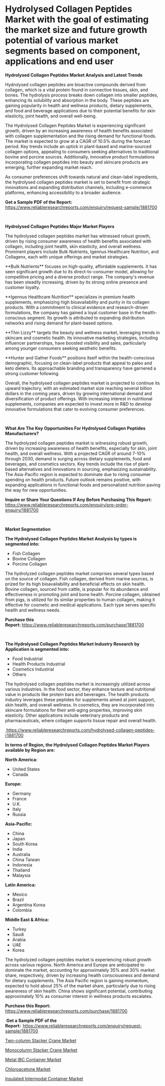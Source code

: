 <p><h1>Hydrolysed Collagen Peptides Market with the goal of estimating the market size and future growth potential of various market segments based on component, applications and end user</h1></p><p><strong>Hydrolysed Collagen Peptides Market Analysis and Latest Trends</strong></p>
<p><p>Hydrolysed collagen peptides are bioactive compounds derived from collagen, which is a vital protein found in connective tissues, skin, and bones. The hydrolysis process breaks down collagen into smaller peptides, enhancing its solubility and absorption in the body. These peptides are gaining popularity in health and wellness products, dietary supplements, and food and beverage applications due to their potential benefits for skin elasticity, joint health, and overall well-being.</p><p>The Hydrolysed Collagen Peptides Market is experiencing significant growth, driven by an increasing awareness of health benefits associated with collagen supplementation and the rising demand for functional foods. The market is expected to grow at a CAGR of 10.5% during the forecast period. Key trends include an uptick in plant-based and marine-sourced collagen options, appealing to consumers seeking alternatives to traditional bovine and porcine sources. Additionally, innovative product formulations incorporating collagen peptides into beauty and skincare products are emerging, further expanding market reach. </p><p>As consumer preferences shift towards natural and clean-label ingredients, the hydrolysed collagen peptides market is set to benefit from strategic innovations and expanding distribution channels, including e-commerce platforms, enhancing accessibility to a broader audience.</p></p>
<p><strong>Get a Sample PDF of the Report:&nbsp;</strong> <a href="https://www.reliableresearchreports.com/enquiry/request-sample/1881700?utm_campaign=3278&utm_medium=2&utm_source=Github&utm_content=ia&utm_term=02042025&utm_id=hydrolysed-collagen-peptides">https://www.reliableresearchreports.com/enquiry/request-sample/1881700</a></p>
<p>&nbsp;</p>
<p><strong>Hydrolysed Collagen Peptides Major Market Players</strong></p>
<p><p>The hydrolysed collagen peptides market has witnessed robust growth, driven by rising consumer awareness of health benefits associated with collagen, including joint health, skin elasticity, and overall wellness. Prominent players include Bulk Nutrients, Igennus Healthcare Nutrition, and Collagenx, each with unique offerings and market strategies.</p><p>**Bulk Nutrients** focuses on high-quality, affordable supplements. It has seen significant growth due to its direct-to-consumer model, allowing for competitive pricing and a diverse product range. The company's revenue has been steadily increasing, driven by its strong online presence and customer loyalty. </p><p>**Igennus Healthcare Nutrition** specializes in premium health supplements, emphasizing high bioavailability and purity in its collagen products. With a commitment to clinical evidence and research-driven formulations, the company has gained a loyal customer base in the health-conscious segment. Its growth is attributed to expanding distribution networks and rising demand for plant-based options.</p><p>**Thin Lizzy** targets the beauty and wellness market, leveraging trends in skincare and cosmetic health. Its innovative marketing strategies, including influencer partnerships, have boosted visibility and sales, particularly among younger consumers seeking aesthetic benefits. </p><p>**Hunter and Gather Foods** positions itself within the health-conscious demographic, focusing on clean-label products that appeal to paleo and keto dieters. Its approachable branding and transparency have garnered a strong customer following.</p><p>Overall, the hydrolysed collagen peptides market is projected to continue its upward trajectory, with an estimated market size reaching several billion dollars in the coming years, driven by growing international demand and diversification of product offerings. With increasing interest in nutritional supplements, companies are expected to invest more in R&D to develop innovative formulations that cater to evolving consumer preferences.</p></p>
<p>&nbsp;</p>
<p><strong>What Are The Key Opportunities For Hydrolysed Collagen Peptides Manufacturers?</strong></p>
<p><p>The hydrolyzed collagen peptides market is witnessing robust growth, driven by increasing awareness of health benefits, especially for skin, joint health, and overall wellness. With a projected CAGR of around 7-10% through 2030, demand is surging across dietary supplements, food and beverages, and cosmetics sectors. Key trends include the rise of plant-based alternatives and innovations in sourcing, emphasizing sustainability. The Asia-Pacific region is expected to dominate due to rising consumer spending on health products. Future outlook remains positive, with expanding applications in functional foods and personalized nutrition paving the way for new opportunities.</p></p>
<p><strong>Inquire or Share Your Questions If Any Before Purchasing This Report:</strong> <a href="https://www.reliableresearchreports.com/enquiry/pre-order-enquiry/1881700?utm_campaign=3278&utm_medium=2&utm_source=Github&utm_content=ia&utm_term=02042025&utm_id=hydrolysed-collagen-peptides">https://www.reliableresearchreports.com/enquiry/pre-order-enquiry/1881700</a></p>
<p>&nbsp;</p>
<p><strong>Market Segmentation</strong></p>
<p><strong>The Hydrolysed Collagen Peptides Market Analysis by types is segmented into:</strong></p>
<p><ul><li>Fish Collagen</li><li>Bovine Collagen</li><li>Porcine Collagen</li></ul></p>
<p><p>The hydrolyzed collagen peptides market comprises several types based on the source of collagen. Fish collagen, derived from marine sources, is prized for its high bioavailability and beneficial effects on skin health. Bovine collagen, sourced from cattle, is popular for its abundance and effectiveness in promoting joint and bone health. Porcine collagen, obtained from pigs, is utilized for its similar properties to human collagen, making it effective for cosmetic and medical applications. Each type serves specific health and wellness needs.</p></p>
<p><strong>Purchase this Report:&nbsp;</strong><a href="https://www.reliableresearchreports.com/purchase/1881700?utm_campaign=3278&utm_medium=2&utm_source=Github&utm_content=ia&utm_term=02042025&utm_id=hydrolysed-collagen-peptides">https://www.reliableresearchreports.com/purchase/1881700</a></p>
<p>&nbsp;</p>
<p><strong>The Hydrolysed Collagen Peptides Market Industry Research by Application is segmented into:</strong></p>
<p><ul><li>Food Industrial</li><li>Health Products Industrial</li><li>Cosmetics Industrial</li><li>Others</li></ul></p>
<p><p>The hydrolysed collagen peptides market is increasingly utilized across various industries. In the food sector, they enhance texture and nutritional value in products like protein bars and beverages. The health products industry leverages these peptides for supplements aimed at joint support, skin health, and overall wellness. In cosmetics, they are incorporated into skincare formulations for their anti-aging properties, improving skin elasticity. Other applications include veterinary products and pharmaceuticals, where collagen supports tissue repair and overall health.</p></p>
<p><a href="https://www.reliableresearchreports.com/hydrolysed-collagen-peptides-r1881700?utm_campaign=3278&utm_medium=2&utm_source=Github&utm_content=ia&utm_term=02042025&utm_id=hydrolysed-collagen-peptides">&nbsp;https://www.reliableresearchreports.com/hydrolysed-collagen-peptides-r1881700</a></p>
<p><strong>In terms of Region, the Hydrolysed Collagen Peptides Market Players available by Region are:</strong></p>
<p>
    <p> <strong> North America: </strong>
        <ul>
            <li>United States</li>
            <li>Canada</li>
        </ul>
        </p> 
    <p> <strong> Europe: </strong>
        <ul>
            <li>Germany</li>
            <li>France</li>
            <li>U.K.</li>
            <li>Italy</li>
            <li>Russia</li>
        </ul>
        </p> 
    <p> <strong> Asia-Pacific: </strong>
        <ul>
            <li>China</li>
            <li>Japan</li>
            <li>South Korea</li>
            <li>India</li>
            <li>Australia</li>
            <li>China Taiwan</li>
            <li>Indonesia</li>
            <li>Thailand</li>
            <li>Malaysia</li>
        </ul>
        </p> 
    <p> <strong> Latin America: </strong>
        <ul>
            <li>Mexico</li>
            <li>Brazil</li>
            <li>Argentina Korea</li>
            <li>Colombia</li>
        </ul>
        </p> 
    <p> <strong> Middle East & Africa: </strong>
        <ul>
            <li>Turkey</li>
            <li>Saudi</li>
            <li>Arabia</li>
            <li>UAE</li>
            <li>Korea</li>
        </ul>
    </p>
    </p>
<p><p>The hydrolyzed collagen peptides market is experiencing robust growth across various regions. North America and Europe are anticipated to dominate the market, accounting for approximately 35% and 30% market share, respectively, driven by increasing health consciousness and demand for dietary supplements. The Asia Pacific region is gaining momentum, expected to hold about 25% of the market share, particularly due to rising awareness of skin health. China shows significant potential, contributing approximately 10% as consumer interest in wellness products escalates.</p></p>
<p><strong>Purchase this Report: </strong><a href="https://www.reliableresearchreports.com/purchase/1881700?utm_campaign=3278&utm_medium=2&utm_source=Github&utm_content=ia&utm_term=02042025&utm_id=hydrolysed-collagen-peptides">https://www.reliableresearchreports.com/purchase/1881700</a></p>
<p>&nbsp;<strong>Get a Sample PDF of the Report:&nbsp;&nbsp;</strong><a href="https://www.reliableresearchreports.com/enquiry/request-sample/1881700?utm_campaign=3278&utm_medium=2&utm_source=Github&utm_content=ia&utm_term=02042025&utm_id=hydrolysed-collagen-peptides">https://www.reliableresearchreports.com/enquiry/request-sample/1881700</a></p>
<p><strong></strong></p>
<p><p><a href="https://www.linkedin.com/pulse/two-column-stacker-crane-market-research-report-forecast-growth-jhs5c?utm_campaign=3278&utm_medium=2&utm_source=Github&utm_content=ia&utm_term=02042025&utm_id=hydrolysed-collagen-peptides">Two-column Stacker Crane Market</a></p><p><a href="https://www.linkedin.com/pulse/regional-development-deployment-production-cost-monocolumn-stacker-63fhc?utm_campaign=3278&utm_medium=2&utm_source=Github&utm_content=ia&utm_term=02042025&utm_id=hydrolysed-collagen-peptides">Monocolumn Stacker Crane Market</a></p><p><a href="https://www.linkedin.com/pulse/global-metal-ibc-container-market-trends-applications-oebdc?utm_campaign=3278&utm_medium=2&utm_source=Github&utm_content=ia&utm_term=02042025&utm_id=hydrolysed-collagen-peptides">Metal IBC Container Market</a></p><p><a href="https://github.com/naomaroaoonv/Market-Research-Report-List-1/blob/main/chloroacetone-market.md?utm_campaign=3278&utm_medium=2&utm_source=Github&utm_content=ia&utm_term=02042025&utm_id=hydrolysed-collagen-peptides">Chloroacetone Market</a></p><p><a href="https://www.linkedin.com/pulse/comprehensive-analysis-insulated-intermodal-container-market-7iaac?utm_campaign=3278&utm_medium=2&utm_source=Github&utm_content=ia&utm_term=02042025&utm_id=hydrolysed-collagen-peptides">Insulated Intermodal Container Market</a></p></p>